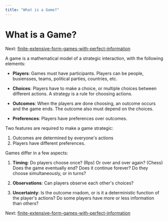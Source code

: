```yaml
---
title: "What is a Game?"
---
```


# What is a Game?

Next: [finite-extensive-form-games-with-perfect-information](finite-extensive-form-games-with-perfect-information.md)

A game is a mathematical model of a strategic interaction, with the following elements:

- **Players**: Games must have participants. Players can be people, busiensses, teams, political parties, countries, etc.

- **Choices**: Players have to make a choice, or multiple choices between different actions. A strategy is a rule for choosing actions.

- **Outcomes**: When the players are done choosing, an outcome occurs and the game ends. The outcome also must depend on the choices.

- **Preferences**: Players have preferences over outcomes.

Two features are required to make a game strategic:

1. Outcomes are determined by everyone's actions
2. Players have different preferences.

Games differ in a few aspects:

1. **Timing**: Do players choose once? (Rps) Or over and over again? (Chess) Does the game eventually end? Does it continue forever? Do they choose simultaneously, or in turns?

2. **Observations**: Can players observe each other's choices?

3. **Uncertainty**: Is the outcome rnadom, or is it a deterministic function of the player's actions? Do some players have more or less information than others?

Next: [finite-extensive-form-games-with-perfect-information](finite-extensive-form-games-with-perfect-information.md)
